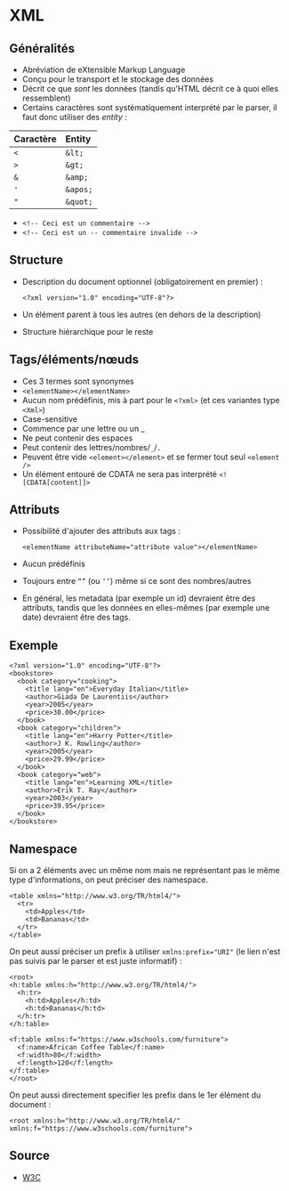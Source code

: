 # XML

## Généralités

* Abréviation de eXtensible Markup Language
* Conçu pour le transport et le stockage des données
* Décrit ce que _sont_ les données \(tandis qu’HTML décrit ce à quoi elles ressemblent\)
* Certains caractères sont systématiquement interprété par le parser, il faut donc utiliser des _entity_ :

| Caractère | Entity |
| :--- | :--- |
| `<` | `&lt;` |
| `>` | `&gt;` |
| `&` | `&amp;` |
| `'` | `&apos;` |
| `"` | `&quot;` |

* `<!-- Ceci est un commentaire -->`
* `<!-- Ceci est un -- commentaire invalide -->`

## Structure

* Description du document optionnel \(obligatoirement en premier\) :

  `<?xml version="1.0" encoding="UTF-8"?>` 

* Un élément parent à tous les autres \(en dehors de la description\)
* Structure hiérarchique pour le reste

## Tags/éléments/nœuds

* Ces 3 termes sont synonymes
* `<elementName></elementName>`
* Aucun nom prédéfinis, mis à part pour le `<?xml>` \(et ces variantes type `<Xml>`\)
* Case-sensitive
* Commence par une lettre ou un \_
* Ne peut contenir des espaces
* Peut contenir des lettres/nombres/`_`/`.`
* Peuvent être vide `<element></element>` et se fermer tout seul `<element />`
* Un élément entouré de CDATA ne sera pas interprété `<![CDATA[content]]>`

## Attributs

* Possibilité d'ajouter des attributs aux tags :

  `<elementName attributeName="attribute value"></elementName>`

* Aucun prédéfinis 
* Toujours entre `“”` \(ou `‘’`\) même si ce sont des nombres/autres
* En général, les metadata \(par exemple un id\) devraient être des attributs, tandis que les données en elles-mêmes \(par exemple une date\) devraient être des tags.

## Exemple

```markup
<?xml version="1.0" encoding="UTF-8"?>
<bookstore>
  <book category="cooking">
    <title lang="en">Everyday Italian</title>
    <author>Giada De Laurentiis</author>
    <year>2005</year>
    <price>30.00</price>
  </book>
  <book category="children">
    <title lang="en">Harry Potter</title>
    <author>J K. Rowling</author>
    <year>2005</year>
    <price>29.99</price>
  </book>
  <book category="web">
    <title lang="en">Learning XML</title>
    <author>Erik T. Ray</author>
    <year>2003</year>
    <price>39.95</price>
  </book>
</bookstore>
```

## Namespace

Si on a 2 éléments avec un même nom mais ne représentant pas le même type d'informations, on peut préciser des namespace.

```markup
<table xmlns="http://www.w3.org/TR/html4/">
  <tr>
    <td>Apples</td>
    <td>Bananas</td>
  </tr>
</table>
```

On peut aussi préciser un prefix à utiliser `xmlns:prefix="URI"` \(le lien n'est pas suivis par le parser et est juste informatif\) :

```markup
<root>
<h:table xmlns:h="http://www.w3.org/TR/html4/">
  <h:tr>
    <h:td>Apples</h:td>
    <h:td>Bananas</h:td>
  </h:tr>
</h:table>

<f:table xmlns:f="https://www.w3schools.com/furniture">
  <f:name>African Coffee Table</f:name>
  <f:width>80</f:width>
  <f:length>120</f:length>
</f:table>
</root>
```

On peut aussi directement specifier les prefix dans le 1er élément du document :

```markup
<root xmlns:h="http://www.w3.org/TR/html4/"
xmlns:f="https://www.w3schools.com/furniture">
```

## Source

* [W3C](https://www.w3schools.com/xml/default.asp)

